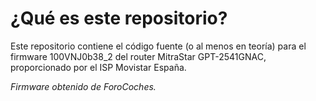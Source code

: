 # ¿Qué es este repositorio?
Este repositorio contiene el código fuente (o al menos en teoría) para el firmware 100VNJ0b38_2 del router MitraStar GPT-2541GNAC, proporcionado por el ISP Movistar España.

<i>Firmware obtenido de ForoCoches.</i>

